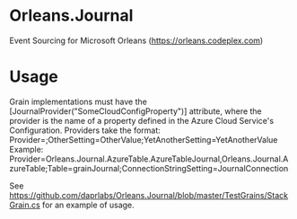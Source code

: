 Orleans.Journal
===============

Event Sourcing for Microsoft Orleans (https://orleans.codeplex.com)

# Usage
Grain implementations must have the [JournalProvider("SomeCloudConfigProperty")] attribute, where the provider is the name of a property defined in the Azure Cloud Service's Configuration.
Providers take the format: 
  Provider=<AssemblyQualifiedClassNameOfProvider>;OtherSetting=OtherValue;YetAnotherSetting=YetAnotherValue
Example:
  Provider=Orleans.Journal.AzureTable.AzureTableJournal,Orleans.Journal.AzureTable;Table=grainJournal;ConnectionStringSetting=JournalConnection

See https://github.com/daprlabs/Orleans.Journal/blob/master/TestGrains/StackGrain.cs for an example of usage.
